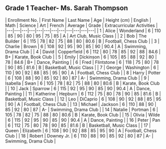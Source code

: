 ## Grade 1 Teacher- Ms. Sarah Thompson
| Enrollment No. | First Name | Last Name | Age | Height (cm) | English | Math | Science | Art | French | Average | Grade | Extracurricular Activities |
|---|---|---|---|---|---|---|---|---|---|---|---|
| 1 | Alice | Wonderland | 6 | 110 | 85 | 90 | 80 | 95 | 75 | 85 | A | Art Club, Music Class |
| 2 | Bob | The Builder | 6 | 115 | 78 | 82 | 75 | 88 | 80 | 80.6 | B | Football, Chess Club |
| 3 | Charlie | Brown | 6 | 108 | 92 | 95 | 90 | 85 | 90 | 90.4 | A | Swimming, Drama Club |
| 4 | David | Copperfield | 6 | 112 | 80 | 78 | 85 | 92 | 88 | 84.6 | B+ | Karate, Book Club | 
| 5 | Emily | Dickinson | 6 | 105 | 85 | 88 | 92 | 80 | 78 | 84.6 | B+ | Dance, Painting |
| 6 | Fred | Flintstone | 6 | 118 | 75 | 80 | 78 | 90 | 85 | 81.6 | B | Basketball, Music Class |
| 7 | George | Washington | 6 | 110 | 90 | 92 | 88 | 85 | 95 | 90 | A | Football, Chess Club |
| 8 | Harry | Potter | 6 | 108 | 88 | 90 | 85 | 92 | 80 | 87 | A- | Swimming, Drama Club |
| 9 | Isabella | Swan | 6 | 105 | 78 | 82 | 75 | 88 | 80 | 80.6 | B | Karate, Book Club |
| 10 | Jack | Sparrow | 6 | 115 | 92 | 95 | 90 | 85 | 90 | 90.4 | A | Dance, Painting |
| 11 | Katherine | Hepburn | 6 | 112 | 75 | 80 | 78 | 90 | 85 | 81.6 | B | Basketball, Music Class |
| 12 | Leo | DiCaprio | 6 | 108 | 90 | 92 | 88 | 85 | 95 | 90 | A | Football, Chess Club |
| 13 | Michael | Jackson | 6 | 110 | 88 | 90 | 85 | 92 | 80 | 87 | A- | Swimming, Drama Club |
| 14 | Natalie | Portman | 6 | 105 | 78 | 82 | 75 | 88 | 80 | 80.6 | B | Karate, Book Club |
| 15 | Olivia | Wilde | 6 | 115 | 92 | 95 | 90 | 85 | 90 | 90.4 | A | Dance, Painting |
| 16 | Peter | Pan | 6 | 112 | 75 | 80 | 78 | 90 | 85 | 81.6 | B | Basketball, Music Class |
| 17 | Queen | Elizabeth | 6 | 108 | 90 | 92 | 88 | 85 | 95 | 90 | A | Football, Chess Club |
| 18 | Robert | Downey Jr. | 6 | 110 | 88 | 90 | 85 | 92 | 80 | 87 | A- | Swimming, Drama Club |

